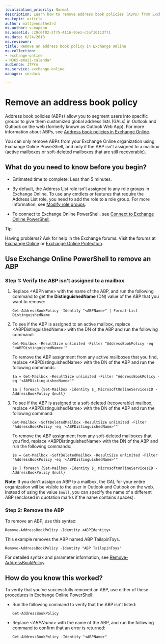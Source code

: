 ```yaml
---
localization_priority: Normal
description: Learn how to remove address book policies (ABPs) from Exchange Online.
ms.topic: article
author: mattpennathe3rd
ms.author: v-mapenn
ms.assetid: c20c6f82-2f75-4116-9be1-c5af10113f71
ms.date: 6/24/2018
ms.reviewer:
title: Remove an address book policy in Exchange Online
ms.collection:
- exchange-online
- M365-email-calendar
audience: ITPro
ms.service: exchange-online
manager: serdars

---
```


# Remove an address book policy

Address book policies (ABPs) allow you to segment users into specific groups to give them customized global address lists (GALs) in Outlook and Outlook on the web (formerly known as Outlook Web App). For more information about ABPs, see [Address book policies in Exchange Online](address-book-policies.md).

You can only remove ABPs from your Exchange Online organization using Exchange Online PowerShell, and only if the ABP isn't assigned to a mailbox (active mailboxes or soft-deleted mailboxes that are still recoverable).

## What do you need to know before you begin?

- Estimated time to complete: Less than 5 minutes.

- By default, the Address List role isn't assigned to any role groups in Exchange Online. To use any cmdlets or features that require the Address List role, you need to add the role to a role group. For more information, see [Modify role groups](../../permissions-exo/role-groups.md#modify-role-groups).

- To connect to Exchange Online PowerShell, see [Connect to Exchange Online PowerShell](https://docs.microsoft.com/powershell/exchange/exchange-online/connect-to-exchange-online-powershell/connect-to-exchange-online-powershell).

> [!TIP]
> Having problems? Ask for help in the Exchange forums. Visit the forums at [Exchange Online](https://go.microsoft.com/fwlink/p/?linkId=267542) or [Exchange Online Protection](https://go.microsoft.com/fwlink/p/?linkId=285351).

## Use Exchange Online PowerShell to remove an ABP

### Step 1: Verify the ABP isn't assigned to a mailbox

1. Replace \<ABPName\> with the name of the ABP, and run the following command to get the **DistinguishedName** (DN) value of the ABP that you want to remove:

   ```
   Get-AddressBookPolicy -Identity "<ABPName>" | Format-List DistinguishedName
   ```

2. To see if the ABP is assigned to an active mailbox, replace \<ABPDistinguishedName\> with the DN of the ABP and run the following command:

   ```
   Get-Mailbox -ResultSize unlimited -Filter "AddressBookPolicy -eq '<ABPDistinguishedName>'"
   ```

   To remove the ABP assignment from any active mailboxes that you find, replace \<ABPDistinguishedName\> with the DN of the ABP and run the following commands:

   ```
   $a = Get-Mailbox -ResultSize unlimited -Filter "AddressBookPolicy -eq '<ABPDistinguishedName>'"
   ```

   ```
   $a | foreach {Set-Mailbox -Identity $_.MicrosoftOnlineServicesID -AddressBookPolicy $null}
   ```

3. To see if the ABP is assigned to a soft-deleted (recoverable) mailbox, replace \<ABPDistinguishedName\> with the DN of the ABP and run the following command:

   ```
   Get-Mailbox -SoftDeletedMailbox -ResultSize unlimited -Filter "AddressBookPolicy -eq '<ABPDistinguishedName>'"
   ```

   To remove the ABP assignment from any soft-deleted mailboxes that you find, replace \<ABPDistinguishedName\> with the DN of the ABP and run the following commands:

   ```
   $s = Get-Mailbox -SoftDeletedMailbox -ResultSize unlimited -Filter "AddressBookPolicy -eq '<ABPDistinguishedName>'"
   ```

   ```
   $s | foreach {Set-Mailbox -Identity $_.MicrosoftOnlineServicesID -AddressBookPolicy $null}
   ```

**Note**: If you don't assign an ABP to a mailbox, the GAL for your entire organization will be visible to the user in Outlook and Outlook on the web. Instead of using the value `$null`, you can specify the name of a different ABP (enclosed in quotation marks if the name contains spaces).

### Step 2: Remove the ABP

To remove an ABP, use this syntax:

```
Remove-AddressBookPolicy -Identity <ABPIdentity>
```

This example removes the ABP named ABP TailspinToys.

```
Remove-AddressBookPolicy -Identity "ABP TailspinToys"
```

For detailed syntax and parameter information, see [Remove-AddressBookPolicy](https://docs.microsoft.com/powershell/module/exchange/email-addresses-and-address-books/remove-addressbookpolicy).

## How do you know this worked?

To verify that you've successfully removed an ABP, use either of these procedures in Exchange Online PowerShell:

- Run the following command to verify that the ABP isn't listed:

  ```
  Get-AddressBookPolicy
  ```

- Replace _\<ABPName\>_ with the name of the ABP, and run the following command to confirm that an error is returned:

  ```
  Get-AddressBookPolicy -Identity "<ABPName>"
  ```
